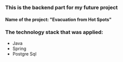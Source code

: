 <h3>This is the backend part for my future project</h3>
<h4>Name of the project: "Evacuation from Hot Spots"</h4>

<h3>The technology stack that was applied:</h3>
<ul>
  <li>Java</li>
  <li>Spring</li>
  <li>Postgre Sql</li>
</ul>
